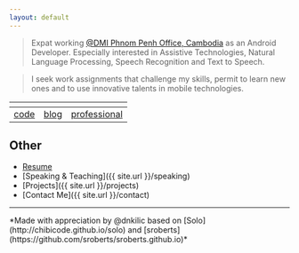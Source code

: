 ```yaml
---
layout: default
---
```


> Expat working [@DMI Phnom Penh Office, Cambodia](https://dminc.com) as an Android Developer. Especially interested in Assistive Technologies, Natural Language Processing, Speech Recognition and Text to Speech.

>I seek work assignments that challenge my skills, permit to learn new ones and to use innovative talents in mobile technologies.

| <i class="fa fa-github" aria-hidden="true"></i> | <i class="fa fa-medium" aria-hidden="true"></i> |     <i class="fa fa-linkedin" aria-hidden="true"></i>     |
|:-----------------------------------------------:|:-----------------------------------------------:|:---------------------------------------------------------:|
|     [code](https://github.com/dnkilic)     |    [blog](https://medium.com/@dnkilic)    | [professional](https://www.linkedin.com/in/dnkilic/) |

## Other

- [Resume](https://drive.google.com/file/d/1iExQF6us6rEM0PRiGMnc9HVaGkmf33rp/view?usp=sharing)
- [Speaking & Teaching]({{ site.url }}/speaking)
- [Projects]({{ site.url }}/projects)
- [Contact Me]({{ site.url }}/contact)

<hr>
*Made with appreciation by @dnkilic based on [Solo](http://chibicode.github.io/solo) and [sroberts](https://github.com/sroberts/sroberts.github.io)*
